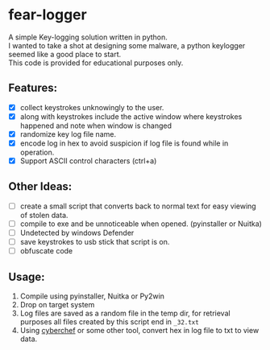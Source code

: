 # fear-logger
A simple Key-logging solution written in python.  
I wanted to take a shot at designing some malware, a python keylogger seemed like a good place to start.  
This code is provided for educational purposes only.  

## Features:
- [X] collect keystrokes unknowingly to the user.
- [X] along with keystrokes include the active window where keystrokes happened and note when window is changed
- [X] randomize key log file name.
- [X] encode log in hex to avoid suspicion if log file is found while in operation.
- [X] Support ASCII control characters (ctrl+a)

## Other Ideas:
- [ ] create a small script that converts back to normal text for easy viewing of stolen data.
- [ ] compile to exe and be unnoticeable when opened. (pyinstaller or Nuitka)
- [ ] Undetected by windows Defender
- [ ] save keystrokes to usb stick that script is on.
- [ ] obfuscate code

## Usage:

1. Compile using pyinstaller, Nuitka or Py2win
2. Drop on target system
3. Log files are saved as a random file in the temp dir, for retrieval purposes all files created by this
script end in `_32.txt`
4. Using [cyberchef](https://gchq.github.io/CyberChef/#recipe=From_Base64('A-Za-z0-9%2B/%3D',true)) or some other tool, convert hex in log file to txt to view data. 